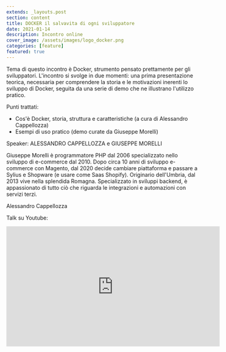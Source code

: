 ```yaml
---
extends: _layouts.post
section: content
title: DOCKER il salvavita di ogni sviluppatore
date: 2021-01-14
description: Incontro online
cover_image: /assets/images/logo_docker.png
categories: [feature]
featured: true
---
```

Tema di questo incontro è Docker, strumento pensato prettamente per gli sviluppatori. L'incontro si svolge in due momenti: una prima presentazione teorica, necessaria per comprendere la storia e le motivazioni inerenti lo sviluppo di Docker, seguita da una serie di demo che ne illustrano l'utilizzo pratico.

Punti trattati:
- Cos'è Docker, storia, struttura e caratteristiche (a cura di Alessandro Cappellozza)
- Esempi di uso pratico (demo curate da Giuseppe Morelli)

Speaker: ALESSANDRO CAPPELLOZZA e GIUSEPPE MORELLI

Giuseppe Morelli è programmatore PHP dal 2006 specializzato nello sviluppo di e-commerce dal 2010.
Dopo circa 10 anni di sviluppo e-commerce con Magento, dal 2020 decide cambiare piattaforma e passare a Sylius e Shopware (e usare come Saas Shopify).
Originario dell'Umbria, dal 2013 vive nella splendida Romagna. Specializzato in sviluppi backend, è appassionato di tutto ciò che riguarda le integrazioni e automazioni con servizi terzi.


Alessandro Cappellozza

Talk su Youtube:
<iframe width="560" height="315" src="https://www.youtube.com/embed/10fNHyHt0Qw" title="YouTube video player" frameborder="0" allow="accelerometer; autoplay; clipboard-write; encrypted-media; gyroscope; picture-in-picture" allowfullscreen></iframe>
